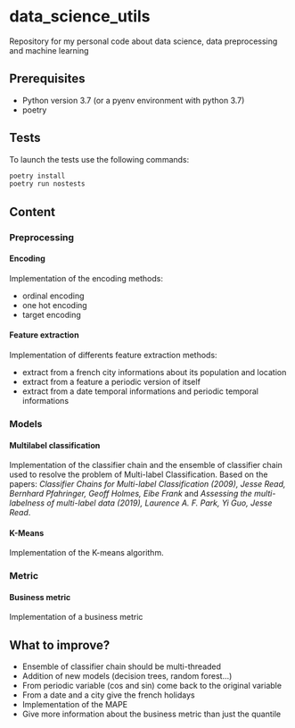 # data_science_utils
Repository for my personal code about data science, data preprocessing and machine learning

## Prerequisites

- Python version 3.7 (or a pyenv environment with python 3.7)
- poetry


## Tests

To launch the tests use the following commands:
```sh
poetry install
poetry run nostests
```

## Content

### Preprocessing

#### Encoding

Implementation of the encoding methods:
- ordinal encoding
- one hot encoding
- target encoding

#### Feature extraction

Implementation of differents feature extraction methods:
- extract from a french city informations about its population and location
- extract from a feature a periodic version of itself
- extract from a date temporal informations and periodic temporal informations 

### Models

#### Multilabel classification

Implementation of the classifier chain and the ensemble of classifier chain used to resolve the problem of Multi-label Classification. Based on the papers: _Classifier Chains for Multi-label Classification (2009), Jesse Read, Bernhard Pfahringer, Geoff Holmes, Eibe Frank_ and _Assessing the multi-labelness of multi-label data (2019), Laurence A. F. Park, Yi Guo, Jesse Read_.

#### K-Means

Implementation of the K-means algorithm.

### Metric

#### Business metric

Implementation of a business metric

## What to improve?

- Ensemble of classifier chain should be multi-threaded
- Addition of new models (decision trees, random forest...)
- From periodic variable (cos and sin) come back to the original variable
- From a date and a city give the french holidays
- Implementation of the MAPE
- Give more information about the business metric than just the quantile
